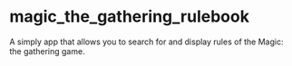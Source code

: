 # magic_the_gathering_rulebook
A simply app that allows you to search for and display rules of the Magic: the gathering game.
